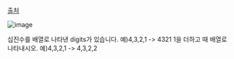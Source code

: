 [출처](https://leetcode.com/problems/plus-one/)

![image](https://user-images.githubusercontent.com/68156400/125160686-3f2c4f80-e1b9-11eb-9c3a-41e9835c31ba.png)

십진수를 배열로 나타낸 digits가 있습니다.
예)4,3,2,1 -> 4321
1을 더하고 때 배열로 나타내시오.
예)4,3,2,1 -> 4,3,2,2
